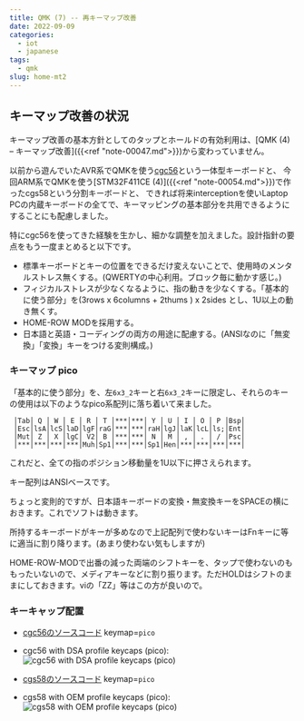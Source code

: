 ```yaml
---
title: QMK (7) -- 再キーマップ改善
date: 2022-09-09
categories:
  - iot
  - japanese
tags:
  - qmk
slug: home-mt2
---
```


## キーマップ改善の状況

キーマップ改善の基本方針としてのタップとホールドの有効利用は、[QMK (4) – キーマップ改善]({{<ref "note-00047.md">}})から変わっていません。

以前から遊んでいたAVR系でQMKを使う[cgc56](https://github.com/osamuaoki/cg56)という一体型キーボードと、
今回ARM系でQMKを使う[STM32F411CE (4)]({{<ref "note-00054.md">}})で作ったcgs58という分割キーボードと、
できれば将来interceptionを使いLaptop PCの内蔵キーボードの全てで、キーマッピングの基本部分を共用できるようにすることにも配慮しました。

特にcgc56を使ってきた経験を生かし、細かな調整を加えました。設計指針の要点をもう一度まとめると以下です。

* 標準キーボードとキーの位置をできるだけ変えないことで、使用時のメンタルストレス無くする。(QWERTYの中心利用。ブロック毎に動かす感じ。)
* フィジカルストレスが少なくなるように、指の動きを少なくする。「基本的に使う部分」を(3rows x 6columns + 2thums ) x 2sides とし、1U以上の動き無くす。
* HOME-ROW MODを採用する。
* 日本語と英語・コーディングの両方の用途に配慮する。(ANSIなのに「無変換」「変換」キーをつける変則構成。)

### キーマップ pico

「基本的に使う部分」を、左`6x3_2`キーと右`6x3_2`キーに限定し、それらのキーの使用は以下のようなpico系配列に落ち着いて来ました。

```
 │Tab│ Q │ W │ E │ R │ T │***│***│ Y │ U │ I │ O │ P │Bsp│
 │Esc│lsA│lcS│laD│lgF│raG│***│***│raH│lgJ│laK│lcL│ls;│Ent│
 │Mut│ Z │ X │lgC│ V2│ B │***│***│ N │ M │ , │ . │ / │Psc│
 │***│***│***│***│Muh│Sp1│***│***│Sp1│Hen│***│***│***│***│
```

これだと、全ての指のポジション移動量を1U以下に押さえられます。

キー配列はANSIベースです。

ちょっと変則的ですが、日本語キーボードの変換・無変換キーをSPACEの横におきます。これでソフトは動きます。

所持するキーボードがキーが多めなので上記配列で使わないキーはFnキーに等に適当に割り降ります。(あまり使わない気もしますが)

HOME-ROW-MODで出番の減った両端のシフトキーを、タップで使わないのももったいないので、メディアキーなどに割り振ります。ただHOLDはシフトのままにしておきます。viの「ZZ」等はこの方が良いので。

### キーキャップ配置

* [cgc56のソースコード](https://github.com/osamuaoki/qmk_firmware/tree/osamu1/keyboards/cgc56) keymap=`pico`
* cgc56 with DSA profile keycaps (pico):
![cgc56 with DSA profile keycaps (pico)](/img/cgc56-20220911.jpg)

* [cgs58のソースコード](https://github.com/osamuaoki/qmk_firmware/tree/osamu1/keyboards/cgs58) keymap=`pico`
* cgs58 with OEM profile keycaps (pico):
![cgs58 with OEM profile keycaps (pico)](/img/cgs58-20220911.jpg)

<!-- vim: se ai tw=150: -->
